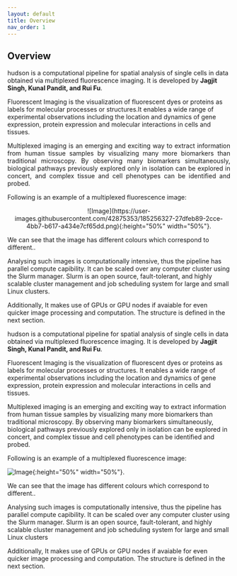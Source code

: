 ```yaml
---
layout: default
title: Overview
nav_order: 1
---
```



## Overview


 
  hudson is a computational pipeline for spatial analysis of single cells in data obtained via multiplexed fluorescence imaging. It is developed by **Jagjit Singh, Kunal Pandit, and Rui Fu**.
  
  <p align="justify ">
  
  Fluorescent Imaging is the visualization of fluorescent dyes or proteins as labels for molecular processes or structures.It enables a wide range of 
  experimental observations including the location and dynamics of gene expression, protein expression and molecular interactions in cells and tissues.
  </p> 
  
   <p align="justify ">
  Multiplexed imaging is an emerging and exciting way to extract information from human tissue samples by visualizing many more biomarkers than traditional
  microscopy. By observing many biomarkers simultaneously, biological pathways previously explored only in isolation can be explored in concert, and
  complex tissue and cell phenotypes can be identified and probed. 
  </p> 
  
  Following is an example of a multiplexed fluorescence image:
  
  <p align="center ">
  ![Image](https://user-images.githubusercontent.com/42875353/185256327-27dfeb89-2cce-4bb7-b617-a434e7cf65dd.png){:height="50%" width="50%"}.
    </p> 
  
  We can see that the image has different colours which correspond to different..
  
  Analysing such images is computationally intensive, thus the pipeline has parallel compute capibility. It can be scaled over any computer cluster using
  the Slurm manager. Slurm is an open source, fault-tolerant, and highly scalable cluster management and job scheduling system for large and small Linux
  clusters.
  
  Additionally, It makes use of GPUs or GPU nodes if avaiable for even quicker image processing and computation. The structure is defined in the next
  section. 


  
  
  
  
  
  
  
  
  
hudson is a computational pipeline for spatial analysis of single cells in data obtained via multiplexed fluorescence imaging. It is developed by **Jagjit Singh, Kunal Pandit, and Rui Fu**.
  
Fluorescent Imaging is the visualization of fluorescent dyes or proteins as labels for molecular processes or structures. It enables a wide range of experimental observations including the location and dynamics of gene expression, protein expression and molecular interactions in cells and tissues.
  
Multiplexed imaging is an emerging and exciting way to extract information from human tissue samples by visualizing many more biomarkers than traditional microscopy. By observing many biomarkers simultaneously, biological pathways previously explored only in isolation can be explored in concert, and complex tissue and cell phenotypes can be identified and probed. 

Following is an example of a multiplexed fluorescence image:


![Image](https://user-images.githubusercontent.com/42875353/185256327-27dfeb89-2cce-4bb7-b617-a434e7cf65dd.png){:height="50%" width="50%"}. 

We can see that the image has different colours which correspond to different..

Analysing such images is computationally intensive, thus the pipeline has parallel compute capibility. It can be scaled over any computer cluster using the Slurm manager. Slurm is an open source, fault-tolerant, and highly scalable cluster management and job scheduling system for large and small Linux clusters

Additionally, It makes use of GPUs or GPU nodes if avaiable for even quicker image processing and computation. The structure is defined in the next section.  
  
  

